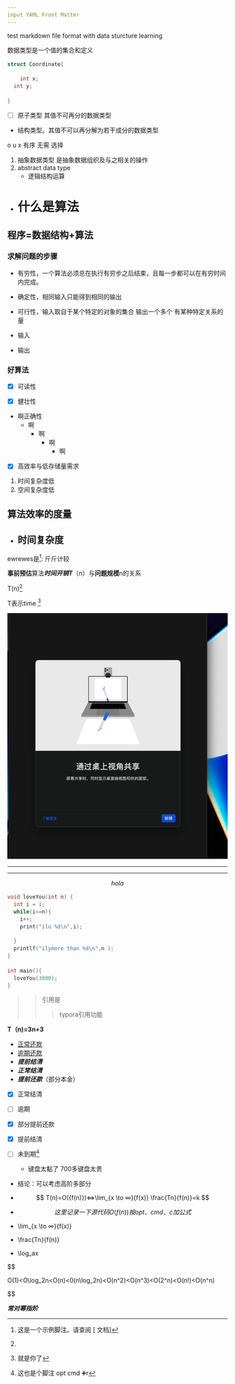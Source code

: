 ```yaml
---
input YAML Front Matter
---
```


test markdown file format with data sturcture learning 



数据类型是一个值的集合和定义

```c
struct Coordinate{

	int x;
  int y;

}
```

- [ ] 原子类型 其值不可再分的数据类型

- 结构类型。其值不可以再分解为若干成分的数据类型

o u x 有序 无需 选择

1. 抽象数据类型 是抽象数据组织及与之相关的操作
2. abstract data type 
   - 逻辑结构运算



- # 什么是算法

## 程序=数据结构+算法

### 求解问题的步骤

- 有穷性，一个算法必须总在执行有穷步之后结束，且每一步都可以在有穷时间内完成。
- 确定性，相同输入只能得到相同的输出

- 可行性，输入取自于某个特定的对象的集合 输出一个多个 有某种特定关系的量
- 输入
- 输出

### 好算法

- [x] 可读性

- [x] 健壮性

- 啊正确性
  - 啊
    - 啊
       - 啊
           - 啊  

- [x] 高效率与低存储量需求

1. 时间复杂度低   
2. 空间复杂度低



## 算法效率的度量

- ## 时间复杂度

ewrewes是[^demo]: 斤斤计较
[^demo]: 这是一个示例脚注。请查阅 [ 文档]

[链接引用L]: www.baidu.com	" 标题"

[链接]: https://www.baidu.com	"可选的"

[^这还是]: 
[^Zzhe]: 脚注

**事前预估**算法***时间开销T***（n）与**问题规模**n的关系

T(n)[^这还是]

[^这还是]: 链接引用不太好使

T表示time [^zzhr]

[^zzhr]: 就是你了

<img src="./img/lal.jpg" alt="替代文字" style="zoom:75%;" />

------

------

$$
hola
$$

```c
void loveYou(int n)	{
  int i = 1;
  while(i<=n){
    i++;
    print("ilu %d\n",i);
    
  }
  printlf("ilymore than %d\n",n );
}

int main(){
  loveYou(3000);
}
```

> > 引用是
> >
> > > typora引用功能
>
> 

**T（n)=3n+3**



  

- <u>正常还款</u>
- <u>逾期还款</u>
- ***提前结清***
- ***正常结清***
- ***提前还款***（部分本金）

- [x] 正常结清

- [ ] 逾期

- [x] 部分提前还款

- [x] 提前结清

- [ ] 未到期[^qvcd]

  [^qvcd]: 这也是个脚注 opt cmd ➕r

  

  - 键盘太黏了 700多键盘太贵

  

- 结论：可以考虑高阶多部分

- $$
  T(n)=O({f(n)})<=>\lim_{x \to ∞}{f(x)} \frac{Tn}{f(n)}=k
  $$

- $$
  这里记录一下源代码O(f(n))  按opt 、cmd、 c 加公式
  $$
  

  

- \lim_{x \to ∞}{f(x)}

- \frac{Tn}{f(n)}

- \log_ax



 $$
 
O(1)<O\log_2n<O(n)<0(n\log_2n)<O(n^2)<O(n^3)<O(2^n)<O(n!)<O(n^n)
 
 $$
  
  

***常对幂指阶***















